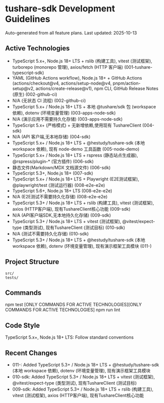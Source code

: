 # tushare-sdk Development Guidelines

Auto-generated from all feature plans. Last updated: 2025-10-13

## Active Technologies
- TypeScript 5.x+, Node.js 18+ LTS + rslib (构建工具), vitest (测试框架), turborepo (monorepo 管理), axios/fetch (HTTP 客户端) (001-tushare-typescript-sdk)
- YAML (GitHub Actions workflow), Node.js 18+ + GitHub Actions (actions/checkout@v4, actions/setup-node@v4, pnpm/action-setup@v2, actions/create-release@v1), npm CLI, GitHub Release Notes (原生) (002-github-ci)
- N/A (无状态 CI 流程) (002-github-ci)
- TypeScript 5.x+ / Node.js 18+ LTS + 本地 @tushare/sdk 包 (workspace 依赖), dotenv (环境变量管理) (003-apps-node-sdk)
- N/A (演示应用不需要持久化存储) (003-apps-node-sdk)
- TypeScript 5.x+ (严格模式) + 无新增依赖,使用现有 TushareClient (004-sdk)
- N/A (API 客户端,无本地存储) (004-sdk)
- TypeScript 5.x+ / Node.js 18+ LTS + @hestudy/tushare-sdk (本地 workspace 依赖), 现有 node-demo 工具函数 (005-node-demo)
- TypeScript 5.x+ / Node.js 18+ LTS + rspress (静态站点生成器), @rspress/plugin-* (官方插件) (006-sdk)
- 静态文件(Markdown/MDX 文档源文件) (006-sdk)
- TypeScript 5.3+, Node.js 18+ (007-sdk)
- TypeScript 5.x+ / Node.js 18+ LTS + Playwright (E2E测试框架), @playwright/test (测试运行器) (008-e2e-e2e)
- TypeScript 5.6+, Node.js 18+ LTS (008-e2e-e2e)
- N/A (E2E测试不需要持久化存储) (008-e2e-e2e)
- TypeScript 5.3+ / Node.js 18+ LTS + rslib (构建工具), vitest (测试框架), axios (HTTP客户端), 现有TushareClient核心功能 (009-sdk)
- N/A (API客户端SDK,无本地持久化存储) (009-sdk)
- TypeScript 5.3+ / Node.js 18+ LTS + vitest (测试框架), @vitest/expect-type (类型测试), 现有TushareClient (测试目标) (010-sdk)
- N/A (测试不需要持久化存储) (010-sdk)
- TypeScript 5.3+ / Node.js 18+ LTS + @hestudy/tushare-sdk (本地 workspace 依赖), dotenv (环境变量管理), 现有演示框架工具模块 (011-)

## Project Structure
```
src/
tests/
```

## Commands
npm test [ONLY COMMANDS FOR ACTIVE TECHNOLOGIES][ONLY COMMANDS FOR ACTIVE TECHNOLOGIES] npm run lint

## Code Style
TypeScript 5.x+, Node.js 18+ LTS: Follow standard conventions

## Recent Changes
- 011-: Added TypeScript 5.3+ / Node.js 18+ LTS + @hestudy/tushare-sdk (本地 workspace 依赖), dotenv (环境变量管理), 现有演示框架工具模块
- 010-sdk: Added TypeScript 5.3+ / Node.js 18+ LTS + vitest (测试框架), @vitest/expect-type (类型测试), 现有TushareClient (测试目标)
- 009-sdk: Added TypeScript 5.3+ / Node.js 18+ LTS + rslib (构建工具), vitest (测试框架), axios (HTTP客户端), 现有TushareClient核心功能

<!-- MANUAL ADDITIONS START -->
<!-- MANUAL ADDITIONS END -->
